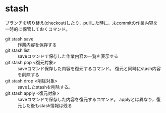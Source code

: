 # stash
ブランチを切り替え(checkout)したり，pullした時に，未commitの作業内容を一時的に保管しておくコマンド。

<ur>
<dt>git stash save </dt>
 <dd>作業内容を保存する</dd>
<dt>git stash list </dt>
 <dd>saveコマンドで保存した作業内容の一覧を表示する</dd>
<dt>git stash pop <復元対象></dt>
 <dd>saveコマンド保存した内容を復元するコマンド。  
 復元と同時にstash内容を削除する</dd>
<dt>git stash drop <削除対象></dt>
 <dd>saveしたstashを削除する。</dd>
<dt>git stash apply <復元対象></dt>
 <dd>saveコマンドで保存した内容を復元するコマンド。  
 applyとは異なり，復元した後もstash情報は残る</dd>

</ur>
